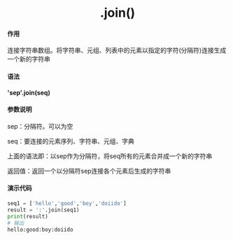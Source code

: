 <center><h1>.join()</h1></center>

#### 作用

连接字符串数组。将字符串、元组、列表中的元素以指定的字符(分隔符)连接生成一个新的字符串

#### 语法

**'sep'.join(seq)**

#### 参数说明
sep：分隔符。可以为空

seq：要连接的元素序列、字符串、元组、字典

上面的语法即：以sep作为分隔符，将seq所有的元素合并成一个新的字符串

返回值：返回一个以分隔符sep连接各个元素后生成的字符串

#### 演示代码

```python
seq1 = ['hello','good','boy','doiido']
result = ':'.join(seq1)
print(result)
# 输出
hello:good:boy:doiido
```

